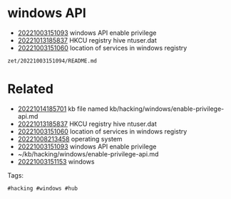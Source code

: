 # windows API

- [20221003151093](/zet/20221003151093/README.md) windows API enable privilege
- [20221013185837](/zet/20221013185837/README.md) HKCU registry hive ntuser.dat
- [20221003151060](/zet/20221003151060/README.md) location of services in windows registry

` zet/20221003151094/README.md `

# Related

- [20221014185701](/zet/20221014185701/README.md) kb file named kb/hacking/windows/enable-privilege-api.md
- [20221013185837](/zet/20221013185837/README.md) HKCU registry hive ntuser.dat
- [20221003151060](/zet/20221003151060/README.md) location of services in windows registry
- [20221008213458](/zet/20221008213458/README.md) operating system
- [20221003151093](/zet/20221003151093/README.md) windows API enable privilege
- ~/kb/hacking/windows/enable-privilege-api.md
- [20221003151153](/zet/20221003151153/README.md) windows

Tags:

    #hacking #windows #hub
